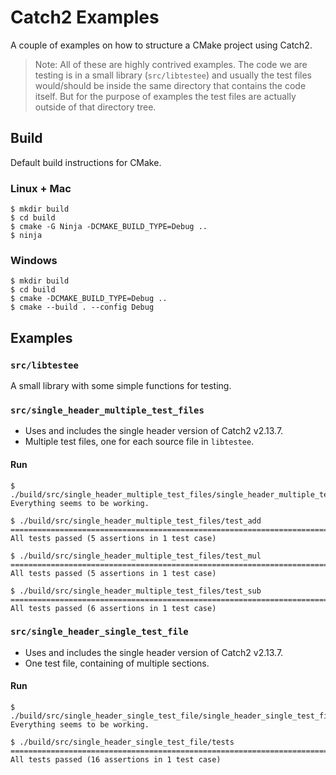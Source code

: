 # Catch2 Examples

A couple of examples on how to structure a CMake project using Catch2.

> Note: All of these are highly contrived examples. The code we are testing is in a small library (`src/libtestee`) and usually the test files would/should be inside the same directory that contains the code itself. But for the purpose of examples the test files are actually outside of that directory tree.

## Build

Default build instructions for CMake.

### Linux + Mac

```
$ mkdir build
$ cd build
$ cmake -G Ninja -DCMAKE_BUILD_TYPE=Debug ..
$ ninja
```

### Windows

```
$ mkdir build
$ cd build
$ cmake -DCMAKE_BUILD_TYPE=Debug ..
$ cmake --build . --config Debug
```

## Examples

### `src/libtestee`

A small library with some simple functions for testing.

### `src/single_header_multiple_test_files`

- Uses and includes the single header version of Catch2 v2.13.7.
- Multiple test files, one for each source file in `libtestee`.

#### Run

```
$ ./build/src/single_header_multiple_test_files/single_header_multiple_test_files
Everything seems to be working.

$ ./build/src/single_header_multiple_test_files/test_add
===============================================================================
All tests passed (5 assertions in 1 test case)

$ ./build/src/single_header_multiple_test_files/test_mul
===============================================================================
All tests passed (5 assertions in 1 test case)

$ ./build/src/single_header_multiple_test_files/test_sub
===============================================================================
All tests passed (6 assertions in 1 test case)
```

### `src/single_header_single_test_file`

- Uses and includes the single header version of Catch2 v2.13.7.
- One test file, containing of multiple sections.

#### Run

```
$ ./build/src/single_header_single_test_file/single_header_single_test_file
Everything seems to be working.

$ ./build/src/single_header_single_test_file/tests
===============================================================================
All tests passed (16 assertions in 1 test case)
```
